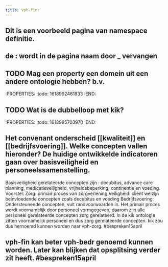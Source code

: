 ```yaml
---
title: vph-fin:
---
```


## Dit is een voorbeeld pagina van namespace definitie.
## de : wordt in de pagina naam door _ vervangen
## TODO Mag een property een domein uit een andere ontologie hebben? b.v.
:PROPERTIES:
:todo: 1618992461833
:END:
## TODO Wat is de dubbelloop met kik?
:PROPERTIES:
:todo: 1618995703970
:END:
## Het convenant onderscheid [[kwaliteit]] en [[bedrijfsvoering]]. Welke concepten vallen hieronder? De huidige ontwikkelde indicatoren gaan over basisveiligheid en personeelssamenstelling. 
Basisveiligheid gerelateerde concepten zijn : decubitus, advance care planning, medicatieveiligheid, vrijheidsbeperking, continentie en voeding.
Voorstel:
Zorg: primair proces van zorgverlening
Veiligheid: client welzijn beinvloedende concepten zoals decubitus en voeding
Bedrijfsvoering: Ondersteunende concepten, vult randvoorwaarden in. Het primair proces wordt voornamelijk door personeel vormgegeven, daarom zijn alle personeel gerelateerde concepten zorg gerelateerd. 
In de kik ontologie zitten voornamelijk personeel en dus zorg gerelateerde concepten. kik zou dus hernoemd kunnen worden naar vph-zorg. #bespreken15april
## vph-fin kan beter vph-bedr genoemd kunnen worden. Later kan blijken dat opsplitsing verder zit heeft. #bespreken15april
##
